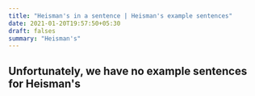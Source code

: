 ```yaml
---
title: "Heisman's in a sentence | Heisman's example sentences"
date: 2021-01-20T19:57:50+05:30
draft: falses
summary: "Heisman's"
---
```

## Unfortunately, we have no example sentences for Heisman's                 
